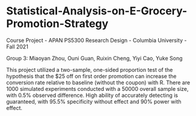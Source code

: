 # Statistical-Analysis-on-E-Grocery-Promotion-Strategy
Course Project - APAN PS5300 Research Design - Columbia University - Fall 2021

Group 3: Miaoyan Zhou, Ouni Guan, Ruixin Cheng, Yiyi Cao, Yuke Song 

This project utilized a two-sample, one-sided proportion test of the hypothesis that the $25 off on first order promotion can
increase the conversion rate relative to baseline (without the coupon) with R. 
There are 1000 simulated experiments conducted with a 50000 overall sample size, with 0.5% observed difference.
High ability of accurately detecting is guaranteed, with 95.5% specificity without effect and 90% power with effect.

